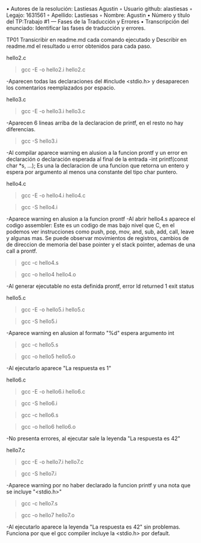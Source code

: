 
• Autores de la resolución: Lastiesas Agustin ◦ Usuario github: alastiesas ◦ Legajo: 1631561 ◦ Apellido: Lastiesas ◦ Nombre: Agustin • Número y título del TP:Trabajo #1 — Fases de la Traducción y Errores 
• Transcripción del enunciado: Identificar las fases de traducción y errores.

TP01
Transicribir en readme.md cada comando ejecutado y
Describir en readme.md el resultado u error obtenidos para cada paso.

hello2.c
>gcc -E -o hello2.i hello2.c

-Aparecen todas las declaraciones del #include <stdio.h> y desaparecen los comentarios reemplazados por espacio.

hello3.c
>gcc -E -o hello3.i hello3.c

-Aparecen 6 lineas arriba de la declaracion de printf, en el resto no hay diferencias.

>gcc -S hello3.i

-Al compilar aparece warning en alusion a la funcion prontf y un error en declaración o declaración esperada al final de la entrada
-int printf(const char *s, ...); Es una la declaracion de una funcion que retorna un entero y espera por argumento al menos una constante del tipo char puntero.

hello4.c
>gcc -E -o hello4.i hello4.c

>gcc -S hello4.i

-Aparece warning en alusion a la funcion prontf 
-Al abrir hello4.s aparece el codigo assembler: Este es un codigo de mas bajo nivel que C, en el podemos ver instrucciones como push, pop, mov, and, sub, add, call, leave y algunas mas. Se puede observar movimientos de registros, cambios de de direccion de memoria del base pointer y el stack pointer, ademas de una call a prontf. 

>gcc -c hello4.s

>gcc -o hello4 hello4.o

-Al generar ejecutable no esta definida prontf, error ld returned 1 exit status

hello5.c
>gcc -E -o hello5.i hello5.c

>gcc -S hello5.i

-Aparece warning en alusion al formato "%d" espera argumento int

>gcc -c hello5.s

>gcc -o hello5 hello5.o

-Al ejecutarlo aparece "La respuesta es 1"

hello6.c
>gcc -E -o hello6.i hello6.c

>gcc -S hello6.i

>gcc -c hello6.s

>gcc -o hello6 hello6.o

-No presenta errores, al ejecutar sale la leyenda "La respuesta es 42"

hello7.c
>gcc -E -o hello7.i hello7.c

>gcc -S hello7.i

-Aparece warning por no haber declarado la funcion printf y una nota que se incluye "<stdio.h>"

>gcc -c hello7.s

>gcc -o hello7 hello7.o

-Al ejecutarlo aparece la leyenda "La respuesta es 42" sin problemas. Funciona por que el gcc compiler incluye la <stdio.h> por default.

